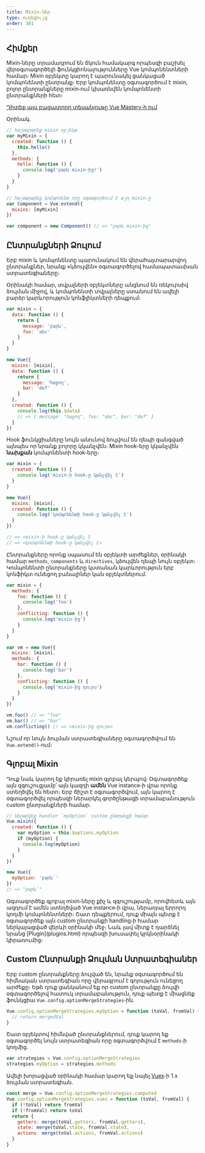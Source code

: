 ```yaml
---
title: Mixin֊ներ
type: ուղեցույց
order: 301
---
```


## Հիմքեր

Mixin֊ները տրամադրում են ճկուն համակարգ որպեսզի բաշխել վերօգտագործելի ֆունկցիոնալությունները Vue կոմպոնենտների համար։ Mixin օբյեկտը կարող է պարունակել ցանկացած կոմպոնենտի ընտրանք։ Երբ կոմպոնենտը օգտագործում է mixin, բոլոր ընտրանքները mixin֊ում կխառնվեն կոմպոնենտի ընտրանքների հետ։

<div class="vue-mastery"><a href="https://www.vuemastery.com/courses/next-level-vue/mixins" target="_blank" rel="noopener" title="Mixins Tutorial">Դիտեք այս բացատրող տեսանյութը Vue Mastery֊ի ում</a></div>

Օրինակ․

``` js
// հայտարարեք mixin օբյեկտ
var myMixin = {
  created: function () {
    this.hello()
  },
  methods: {
    hello: function () {
      console.log('բարև mixin֊ից!')
    }
  }
}

// հայտարարեք կոմպոնենտ որը օգտագործում է այդ mixin֊ը
var Component = Vue.extend({
  mixins: [myMixin]
})

var component = new Component() // => "բարև mixin֊ից"
```

## Ընտրանքների Ձուլում

Երբ mixin և կոմպոնենտը պարունակում են վերահայտարարվող ընտրանքներ, նրանք «կձուլվեն» օգտագործելով համապատասխան ստրատեգիաները։

Օրինակի համար, տվյալների օբյեկտները անցնում են ռեկուրսիվ ձուլման միջով, և կոմպոնենտի տվյալները ստանում են ավելի բարձր կարևորություն կոնֆլիկտների դեպքում։

``` js
var mixin = {
  data: function () {
    return {
      message: 'բարև',
      foo: 'abc'
    }
  }
}

new Vue({
  mixins: [mixin],
  data: function () {
    return {
      message: 'հաջող',
      bar: 'def'
    }
  },
  created: function () {
    console.log(this.$data)
    // => { message: "հաջող", foo: "abc", bar: "def" }
  }
})
```

Hook ֆունկցիաները նույն անունով ձուլվում են դեպի զանգված այնպես որ նրանք բոլորը կկանչվեն։ Mixin hook-երը կկանչվեն **նախքան** կոմպոնենտի hook֊երը։

``` js
var mixin = {
  created: function () {
    console.log('mixin֊ի hook֊ը կանչվել է')
  }
}

new Vue({
  mixins: [mixin],
  created: function () {
    console.log('կոմպոնենտի hook֊ը կանչվել է')
  }
})

// => «mixin֊ի hook֊ը կանչվել է
// => «կոմպոնենտի hook֊ը կանչվել է»
```

Ընտրանքները որոնք սպասում են օբյեկտի արժեքներ, օրինակի համար `methods`, `components` և `directives`, կձուլվեն դեպի նույն օբյեկտ։ Կոմպոնենտի ընտրանքները կստանան կարևորություն երբ կոնֆիկտ ունեցող բանալիներ կան օբյեկտներում․

``` js
var mixin = {
  methods: {
    foo: function () {
      console.log('foo')
    },
    conflicting: function () {
      console.log('mixin֊ից')
    }
  }
}

var vm = new Vue({
  mixins: [mixin],
  methods: {
    bar: function () {
      console.log('bar')
    },
    conflicting: function () {
      console.log('mixin֊ից դուրս')
    }
  }
})

vm.foo() // => "foo"
vm.bar() // => "bar"
vm.conflicting() // => «mixin-ից դուրս»
```

Նշում որ նույն ձուլման ստրատեգիաները օգտագործվում են `Vue.extend()`֊ում։

## Գլոբալ Mixin

Դուք նաև կարող եք կիրառել mixin գլոբալ կերպով։ Օգտագործեք այն զգուշուցյամբ՛ այն կազդի **ամեն** Vue instance֊ի վրա որոնք ստեղծվել են հետո։ Երբ ճիշտ է օգտագործվում, այն կարող է օգտագործվել որպեսզի ներարկել գործընթացի տրամաբանություն custom ընտրանքների համար․

``` js
// ներարկեք handler `myOption` custom ընտրանքի համար
Vue.mixin({
  created: function () {
    var myOption = this.$options.myOption
    if (myOption) {
      console.log(myOption)
    }
  }
})

new Vue({
  myOption: 'բարև՛'
})
// => "բարև՛"
```

<p class="tip">Օգտագործեք գլոբալ mixin֊ները քիչ և զգուշությամբ, որովհետև այն ազդում է ամեն ստեղծված Vue instance֊ի վրա, ներառյալ երրորդ կողմի կոմպոնենտների։ Շատ դեպքերում, դուք միայն պետք է օգտագործեք այն custom ընտրանքի handling֊ի համար ներկայացված վերևի օրինակի մեջ։ Նաև լավ միտք է դարձնել նրանց [Plugin](plugins.html) որպեսզի խուսափել կրկնօրինակի կիրառումից։</p>

## Custom Ընտրանքի Ձուլման Ստրատեգիաներ

Երբ custom ընտրանքները ձուլված են, նրանք օգտագործում են հիմնական ստրատեգիան որը վերագրում է գոյություն ունեցող արժեքը։ Եթե դուք ցանկանում եք որ custom ընտրանքը ձուլվի օգտագործելով հատուկ տրամաբանություն, դուք պետք է միացնեք ֆունկցիա `Vue.config.optionMergeStrategies`֊ին․

``` js
Vue.config.optionMergeStrategies.myOption = function (toVal, fromVal) {
  // return mergedVal
}
```

Շատ օբյեկտով հիմնված ընտրանքներում, դուք կարող եք օգտագործել նույն ստրատեգիան որը օգտագործվում է `methods`֊ի կողմից․

``` js
var strategies = Vue.config.optionMergeStrategies
strategies.myOption = strategies.methods
```

Ավելի խորացված օրինակի համար կարող եք նայել [Vuex](https://github.com/vuejs/vuex)֊ի 1.x ձուլման ստրատեգիան․

``` js
const merge = Vue.config.optionMergeStrategies.computed
Vue.config.optionMergeStrategies.vuex = function (toVal, fromVal) {
  if (!toVal) return fromVal
  if (!fromVal) return toVal
  return {
    getters: merge(toVal.getters, fromVal.getters),
    state: merge(toVal.state, fromVal.state),
    actions: merge(toVal.actions, fromVal.actions)
  }
}
```
